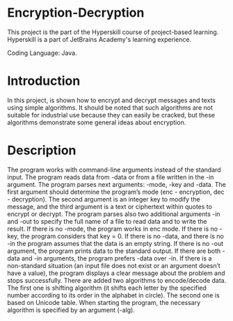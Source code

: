 # Encryption-Decryption
This project is the part of the Hyperskill course of project-based learning. 
Hyperskill is a part of JetBrains Academy's learning experience.

Coding Language: Java.
# Introduction
In this project, is shown how to encrypt and decrypt messages and texts 
using simple algorithms. It should be noted that such algorithms are not suitable 
for industrial use because they can easily be cracked, but these algorithms 
demonstrate some general ideas about encryption.
# Description
The program works with command-line arguments instead of the standard input.
The program reads data from -data or from a file written in the -in argument.
The program parses next arguments: -mode, -key and -data. The first argument 
should determine the program’s mode (enc - encryption, dec - decryption). 
The second argument is an integer key to modify the message, and the third 
argument is a text or ciphertext within quotes to encrypt or decrypt.
The program parses also two additional arguments -in and -out to specify 
the full name of a file to read data and to write the result.
If there is no -mode, the program works in enc mode.
If there is no -key, the program considers that key = 0.
If there is no -data, and there is no -in the program assumes that the data is an empty string.
If there is no -out argument, the program prints data to the standard output.
If there are both -data and -in arguments, the program prefers -data over -in.
If there is a non-standard situation (an input file does not exist or an argument doesn’t have a value), 
the program displays a clear message about the problem and stops successfully.
There are added two algorithms to encode/decode data. The first one is shifting algorithm 
(it shifts each letter by the specified number according to its order in the alphabet in circle). 
The second one is based on Unicode table.
When starting the program, the necessary algorithm is specified by an argument (-alg).
